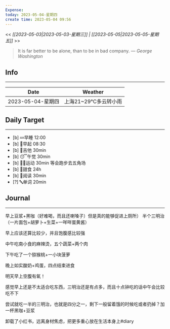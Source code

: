 ```yaml
---
Expense: 
today: 2023-05-04-星期四
create time: 2023-05-04 09:56
---
```


<< *[[2023-05-03|2023-05-03-星期三]] | [[2023-05-05|2023-05-05-星期五]]* >>


> It is far better to be alone, than to be in bad company.
> — <cite>George Washington</cite>


## Info
***
| Date        | Weather      | 
| ----------- | ------------ |
| 2023-05-04-星期四 |  上海21~29℃多云转小雨 |


## Daily Target 
***
- [b] 💤早睡   12:00
- [b] 🌅早起    08:30
- [b] 🎵吉他    30min
- [b] 😴午觉    30min
- [b] 🏃‍♀️运动    30min  等会跑步去五角场
- [b] 🚫甜食    24h
- [b] 📖阅读    30min
- [?] 🔤单词    20min    


##  Journal
***

早上豆浆+黑咖（好难喝，而且还喇嗓子）但是真的能够促进上厕所）
半个三明治（一片面包+胡萝卜+生菜+一咩咩蛋黄酱）

早上应该还算比较少，并且饱腹感比较强

中午吃南小食的麻辣烫，五个蔬菜+两个肉

下午吃了一个猕猴桃+一小块菠萝

晚上如实酸奶+鸡蛋，四点结束进食

明天早上空腹有氧！

感觉早上还是不太适合吃东西，三明治还是有点多，而且十点钟吃的话中午会比较吃不下

尝试就吃一半的三明治，也就是四分之一，剩下一般留着饿的时候吃或者扔掉？加一杯黑咖+豆浆


卸载了小红书，远离身材焦虑，把更多重心放在生活本身上#diary